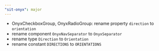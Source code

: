 ```yaml
---
"sit-onyx": major
---
```


- OnyxCheckboxGroup, OnyxRadioGroup: rename property `direction` to `orientation`
- rename component `OnyxNavSeparator` to `OnyxSeparator`
- rename type `Direction` to `Orientation`
- rename constant `DIRECTIONS` to `ORIENTATIONS`
